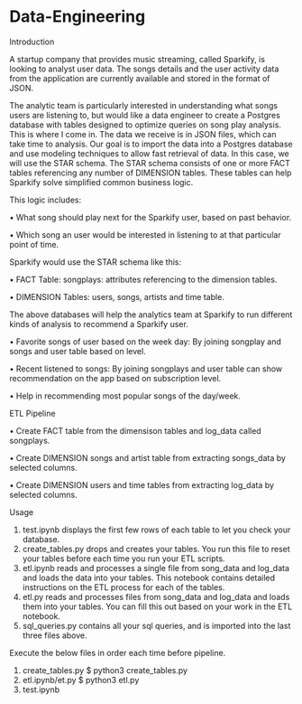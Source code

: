 # Data-Engineering

Introduction


A startup company that provides music streaming, called Sparkify, is looking to analyst user data. The songs details and the user activity data from the application are currently available and stored in the format of JSON.

The analytic team is particularly interested in understanding what songs users are listening to, but would like a data engineer to create a Postgres database with tables designed to optimize queries on song play analysis. This is where I come in.
The data we receive is in JSON files, which can take time to analysis.
Our goal is to import the data into a Postgres database and use modeling techniques to allow fast retrieval of data. In this case, we will use the STAR schema.
The STAR schema consists of one or more FACT tables referencing any number of DIMENSION tables. These tables can help Sparkify solve simplified common business logic. 

This logic includes:

•	What song should play next for the Sparkify user, based on past behavior.

•	Which song an user would be interested in listening to at that particular point of time.

Sparkify would use the STAR schema like this:

•	FACT Table: songplays: attributes referencing to the dimension tables.

•	DIMENSION Tables: users, songs, artists and time table.

The above databases will help the analytics team at Sparkify to run different kinds of analysis to recommend a Sparkify user.

•	Favorite songs of user based on the week day: By joining songplay and songs and user table based on level.

•	Recent listened to songs: By joining songplays and user table can show recommendation on the app based on subscription level.

•	Help in recommending most popular songs of the day/week.

ETL Pipeline

•	Create FACT table from the dimensison tables and log_data called songplays.

•	Create DIMENSION songs and artist table from extracting songs_data by selected columns.

•	Create DIMENSION users and time tables from extracting log_data by selected columns.

Usage

1.	test.ipynb displays the first few rows of each table to let you check your database.
2.	create_tables.py drops and creates your tables. You run this file to reset your tables before each time you run your ETL scripts.
3.	etl.ipynb reads and processes a single file from song_data and log_data and loads the data into your tables. This notebook contains detailed instructions on the ETL process for each of the tables.
4.	etl.py reads and processes files from song_data and log_data and loads them into your tables. You can fill this out based on your work in the ETL notebook.
5.	sql_queries.py contains all your sql queries, and is imported into the last three files above.


Execute the below files in order each time before pipeline.

1.	create_tables.py $ python3 create_tables.py
2.	etl.ipynb/et.py $ python3 etl.py
3.	test.ipynb

